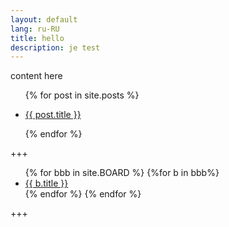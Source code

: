 ```yaml
---
layout: default
lang: ru-RU
title: hello
description: je test
---
```


content here

<ul class="entries">
  {% for post in site.posts %}
 
  <li>
    <a href="{{ post.url }}">
      <p>{{ post.title }}</p>
    </a>
  </li>
 
  {% endfor %}
</ul>
+++
<ul>
  {% for bbb in site.BOARD %}
    {%for b in bbb%}
    <li><a href="{{ b.permalink }}">
      {{ b.title }}
      </a></li>
    {% endfor %}
  {% endfor %}
</ul>
+++
